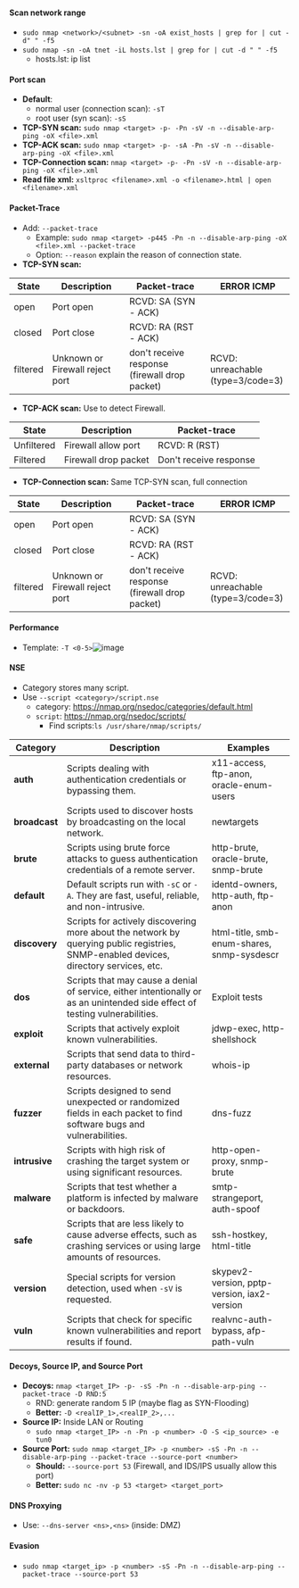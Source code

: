 #### Scan network range
- `sudo nmap <network>/<subnet> -sn -oA exist_hosts | grep for | cut -d" " -f5`
- `sudo nmap -sn -oA tnet -iL hosts.lst | grep for | cut -d " " -f5`
	- hosts.lst: ip list
#### Port scan
- **Default**: 
	- normal user (connection scan): `-sT`
	- root user (syn scan): `-sS`
- **TCP-SYN scan:** `sudo nmap <target> -p- -Pn -sV -n --disable-arp-ping -oX <file>.xml`
- **TCP-ACK scan:** `sudo nmap <target> -p- -sA -Pn -sV -n --disable-arp-ping -oX <file>.xml`
- **TCP-Connection scan:** `nmap <target> -p- -Pn -sV -n --disable-arp-ping -oX <file>.xml`
- **Read file xml:** `xsltproc <filename>.xml -o <filename>.html | open <filename>.xml`
#### Packet-Trace
- Add: `--packet-trace`
	- Example: `sudo nmap <target> -p445 -Pn -n --disable-arp-ping -oX <file>.xml --packet-trace`
	- Option: `--reason` explain the reason of connection state.
- **TCP-SYN scan:**

| State    | Description                     | Packet-trace                                  | ERROR ICMP                           |
| -------- | ------------------------------- | --------------------------------------------- | ------------------------------------ |
| open     | Port open                       | RCVD: SA (SYN - ACK)                          |                                      |
| closed   | Port close                      | RCVD: RA (RST - ACK)                          |                                      |
| filtered | Unknown or Firewall reject port | don't receive response (firewall drop packet) | RCVD: unreachable<br>(type=3/code=3) |

- **TCP-ACK scan:** Use to detect Firewall.

| State      | Description          | Packet-trace           |
| ---------- | -------------------- | ---------------------- |
| Unfiltered | Firewall allow port  | RCVD: R (RST)          |
| Filtered   | Firewall drop packet | Don't receive response |
- **TCP-Connection scan:** Same TCP-SYN scan, full connection

| State    | Description                     | Packet-trace                                  | ERROR ICMP                           |
| -------- | ------------------------------- | --------------------------------------------- | ------------------------------------ |
| open     | Port open                       | RCVD: SA (SYN - ACK)                          |                                      |
| closed   | Port close                      | RCVD: RA (RST - ACK)                          |                                      |
| filtered | Unknown or Firewall reject port | don't receive response (firewall drop packet) | RCVD: unreachable<br>(type=3/code=3) |

#### Performance
- Template: `-T <0-5>`![image](https://github.com/user-attachments/assets/13a7226e-2425-415b-8ae3-b27f64b4e2ec)

#### NSE
- Category stores many script.
- Use `--script <category>/script.nse`
	- category: https://nmap.org/nsedoc/categories/default.html
	- `script`: https://nmap.org/nsedoc/scripts/
		- Find scripts:`ls /usr/share/nmap/scripts/`

| **Category**    | **Description**                                                                                                                                                                                                                          | **Examples**                                                                                                   |
|-----------------|------------------------------------------------------------------------------------------------------------------------------------------------------------------------------------------------------------------------------------------|----------------------------------------------------------------------------------------------------------------|
| **auth**        | Scripts dealing with authentication credentials or bypassing them.                                                                                                                                                                        | x11-access, ftp-anon, oracle-enum-users                                                                       |
| **broadcast**   | Scripts used to discover hosts by broadcasting on the local network.                                                                                                                                                                      | newtargets                                                                                                    |
| **brute**       | Scripts using brute force attacks to guess authentication credentials of a remote server.                                                                                                                                                    | http-brute, oracle-brute, snmp-brute                                                                           |
| **default**     | Default scripts run with `-sC` or `-A`. They are fast, useful, reliable, and non-intrusive.                                                                                                                                                  | identd-owners, http-auth, ftp-anon                                                                            |
| **discovery**   | Scripts for actively discovering more about the network by querying public registries, SNMP-enabled devices, directory services, etc.                                                                                                      | html-title, smb-enum-shares, snmp-sysdescr                                                                    |
| **dos**         | Scripts that may cause a denial of service, either intentionally or as an unintended side effect of testing vulnerabilities.                                                                                                               | Exploit tests                                                                                                 |
| **exploit**     | Scripts that actively exploit known vulnerabilities.                                                                                                                                                                                        | jdwp-exec, http-shellshock                                                                                    |
| **external**    | Scripts that send data to third-party databases or network resources.                                                                                                                                                                       | whois-ip                                                                                                      |
| **fuzzer**      | Scripts designed to send unexpected or randomized fields in each packet to find software bugs and vulnerabilities.                                                                                                                          | dns-fuzz                                                                                                      |
| **intrusive**   | Scripts with high risk of crashing the target system or using significant resources.                                                                                                                                                        | http-open-proxy, snmp-brute                                                                                   |
| **malware**     | Scripts that test whether a platform is infected by malware or backdoors.                                                                                                                                                                | smtp-strangeport, auth-spoof                                                                                  |
| **safe**        | Scripts that are less likely to cause adverse effects, such as crashing services or using large amounts of resources.                                                                                                                      | ssh-hostkey, html-title                                                                                       |
| **version**     | Special scripts for version detection, used when `-sV` is requested.                                                                                                                                                                       | skypev2-version, pptp-version, iax2-version                                                                   |
| **vuln**        | Scripts that check for specific known vulnerabilities and report results if found.                                                                                                                                                         | realvnc-auth-bypass, afp-path-vuln                                                                           |
#### Decoys, Source IP, and Source Port
- **Decoys:** `nmap <target_IP> -p- -sS -Pn -n --disable-arp-ping --packet-trace -D RND:5`
	- RND: generate random 5 IP (maybe flag as SYN-Flooding)
	- **Better:** `-D <realIP_1>,<realIP_2>,...`
- **Source IP:** Inside LAN or Routing
	- `sudo nmap <target_IP> -n -Pn -p <number> -O -S <ip_source> -e tun0`
- **Source Port:** `sudo nmap <target_IP> -p <number> -sS -Pn -n --disable-arp-ping --packet-trace --source-port <number>`
	- **Should:** `--source-port 53` (Firewall, and IDS/IPS usually allow this port)
	- **Better:** `sudo nc -nv -p 53 <target> <target_port>`
#### DNS Proxying
- Use: `--dns-server <ns>,<ns>` (inside: DMZ)

#### Evasion
- `sudo nmap <target_ip> -p <number> -sS -Pn -n --disable-arp-ping --packet-trace --source-port 53`

